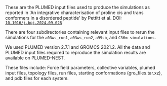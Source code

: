 These are the PLUMED input files used to produce the simulations as reported in 'An integrative characterisation of proline cis and trans conformers in a disordered peptide' by Pettitt et al. DOI: [`10.1016/j.bpj.2024.09.028`](10.1016/j.bpj.2024.09.028)

There are four subdirectories containing relevant input files to rerun the simulations for the `a03ws_run1`, `a03ws_run2`, `a99sb`, and `C36m simulations`. 

We used PLUMED version 2.7.1 and GROMCS 2021.2. All the data and PLUMED input files required to reproduce the simulation results are available on PLUMED-NEST.

These files include: Force field parameters, collective variables, plumed input files, topology files, run files, starting conformations (gro_files.tar.xz), and pdb files for each system. 
